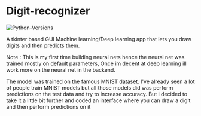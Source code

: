 # Digit-recognizer
![Python-Versions](https://img.shields.io/badge/python-3.7-blue?style=flat-square)

A tkinter based GUI Machine learning/Deep learning app that lets you draw digits and then predicts them.

Note : This is my first time building neural nets hence the neural net was trained mostly on default parameters, Once im decent at deep learning ill work more on the neural net in the backend.

The model was trained on the famous MNIST dataset. I've already seen a lot of people train MNIST models but all those models did was perform predictions on the test data and try to increase accuracy. But i decided to take it a little bit further and coded an interface where you can draw a digit and then perform predictions on it




